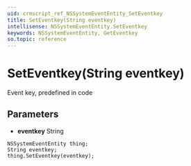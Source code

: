 ```yaml
---
uid: crmscript_ref_NSSystemEventEntity_SetEventkey
title: SetEventkey(String eventkey)
intellisense: NSSystemEventEntity.SetEventkey
keywords: NSSystemEventEntity, GetEventkey
so.topic: reference
---
```


# SetEventkey(String eventkey)

Event key, predefined in code

## Parameters

* **eventkey** String

```crmscript
NSSystemEventEntity thing;
String eventkey;
thing.SetEventkey(eventkey);
```

